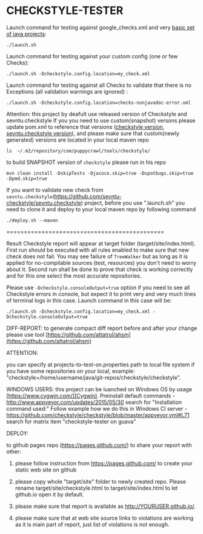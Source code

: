 # CHECKSTYLE-TESTER

Launch command for testing against google_checks.xml and very [basic set of java projects](https://github.com/checkstyle/contribution/blob/master/checkstyle-tester/projects-to-test-on.properties):
```
./launch.sh
```

Launch command for testing against your custom config (one or few Checks):
```
./launch.sh -Dcheckstyle.config.location=my_check.xml
```

Launch command for testing against all Checks to validate that there is no Exceptions (all validation warnings are ignored) :
```
./launch.sh -Dcheckstyle.config.location=checks-nonjavadoc-error.xml
```

Attention: this project by deafult use released version of Checkstyle and sevntu.checkstyle
If you you need to use custom(snapshot) versons please update pom.xml to reference that versions
([checkstyle version](https://github.com/checkstyle/contribution/blob/master/checkstyle-tester/pom.xml#L29),
 [sevntu.checkstyle version](https://github.com/checkstyle/contribution/blob/master/checkstyle-tester/pom.xml#L34)),
and please make sure that
custom(newly generated) versions are located in your local maven repo
```
ls  ~/.m2/repository/com/puppycrawl/tools/checkstyle/
```

to build SNAPSHOT version of `checkstyle` please run in his repo
```
mvn clean install -DskipTests -Djacoco.skip=true -Dspotbugs.skip=true -Dpmd.skip=true
```

If you want to validate new check from `sevntu.checkstyle`(https://github.com/sevntu-checkstyle/sevntu.checkstyle) project,
before you use ".launch.sh" you need to clone it and deploy to your local maven repo by following command
```
./deploy.sh --maven
```

=============================================

Result Checkstyle report will appear at target folder (target/site/index.html).
First run should be executed with all rules enabled to make sure that new check does not fail.
You may see failure of `TreeWalker` but as long as it is applied for no-compilable sources (test, resources)
you don't need to worry about it.
Second run shall be done to prove that check is working correctly and for this one select the most accurate repositories.

Please use `-Dcheckstyle.consoleOutput=true` option if you need to see all Checkstyle errors in console,
but expect it to print very and very much lines of terminal logs in this case. Launch command in this case will be:
```
./launch.sh -Dcheckstyle.config.location=my_check.xml -Dcheckstyle.consoleOutput=true
```

DIFF-REPORT:
to generate compact diff report before and after your change please use tool
[https://github.com/attatrol/ahsm](https://github.com/attatrol/ahsm)

ATTENTION:

you can specify at projects-to-test-on.properties path to local file system if you have some
repositories on your local, example: "checkstyle=/home/username/java/git-repos/checkstyle/checkstyle".

WINDOWS USERS:
this project can be luanched on Windows OS by usage [https://www.cygwin.com/](Cygwin).
Preinstall default commands - http://www.appveyor.com/updates/2015/05/30 search for "Installation command used:"
Follow example how we do this in Windows CI server - https://github.com/checkstyle/checkstyle/blob/master/appveyor.yml#L71 search for matrix item "checkstyle-tester on guava"

DEPLOY:

to github pages repo (https://pages.github.com/) to share your report with other:

1) please follow instruction from https://pages.github.com/ to create your static web site on github

2) please copy whole "target/site" folder to newly created repo. Please rename target/­site/checkstyle.html to target/­site/index.html to let github.io open it by default.

3) please make sure that report is available as http://YOURUSER.github.io/.

4) please make sure that at web site source links to violations are working as it is main part of report, just list of violations is not enough.
